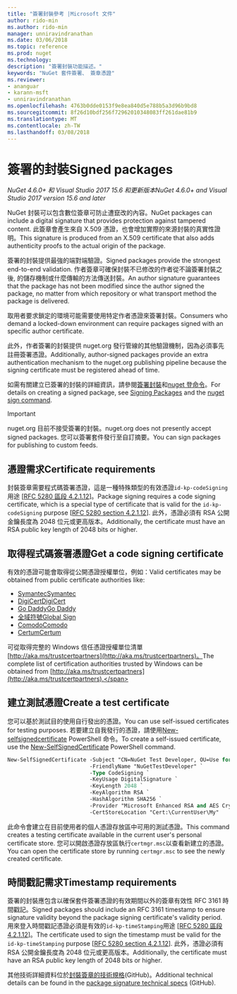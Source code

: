```yaml
---
title: "簽署封裝參考 |Microsoft 文件"
author: rido-min
ms.author: rido-min
manager: unniravindranathan
ms.date: 03/06/2018
ms.topic: reference
ms.prod: nuget
ms.technology: 
description: "簽署封裝功能描述。"
keywords: "NuGet 套件簽署、 簽章憑證"
ms.reviewer:
- ananguar
- karann-msft
- unniravindranathan
ms.openlocfilehash: 4763b0dde0153f9e8ea840d5e788b5a3d96b9bd8
ms.sourcegitcommit: 8f26d10bdf256f72962010348083ff261dae81b9
ms.translationtype: MT
ms.contentlocale: zh-TW
ms.lasthandoff: 03/08/2018
---
```

# <a name="signed-packages"></a><span data-ttu-id="f4784-104">簽署的封裝</span><span class="sxs-lookup"><span data-stu-id="f4784-104">Signed packages</span></span>

<span data-ttu-id="f4784-105">*NuGet 4.6.0+ 和 Visual Studio 2017 15.6 和更新版本*</span><span class="sxs-lookup"><span data-stu-id="f4784-105">*NuGet 4.6.0+ and Visual Studio 2017 version 15.6 and later*</span></span>

<span data-ttu-id="f4784-106">NuGet 封裝可以包含數位簽章可防止遭竄改的內容。</span><span class="sxs-lookup"><span data-stu-id="f4784-106">NuGet packages can include a digital signature that provides protection against tampered content.</span></span> <span data-ttu-id="f4784-107">此簽章會產生來自 X.509 憑證，也會增加實際的來源封裝的真實性證明。</span><span class="sxs-lookup"><span data-stu-id="f4784-107">This signature is produced from an X.509 certificate that also adds authenticity proofs to the actual origin of the package.</span></span>

<span data-ttu-id="f4784-108">簽署的封裝提供最強的端對端驗證。</span><span class="sxs-lookup"><span data-stu-id="f4784-108">Signed packages provide the strongest end-to-end validation.</span></span> <span data-ttu-id="f4784-109">作者簽章可確保封裝不已修改的作者從不論簽署封裝之後, 的儲存機制或什麼傳輸的方法傳送封裝。</span><span class="sxs-lookup"><span data-stu-id="f4784-109">An author signature guarantees that the package has not been modified since the author signed the package, no matter from which repository or what transport method the package is delivered.</span></span>

<span data-ttu-id="f4784-110">取用者要求鎖定的環境可能需要使用特定作者憑證來簽署封裝。</span><span class="sxs-lookup"><span data-stu-id="f4784-110">Consumers who demand a locked-down environment can require packages signed with an specific author certificate.</span></span>

<span data-ttu-id="f4784-111">此外，作者簽署的封裝提供 nuget.org 發行管線的其他驗證機制，因為必須事先註冊簽署憑證。</span><span class="sxs-lookup"><span data-stu-id="f4784-111">Additionally, author-signed packages provide an extra authentication mechanism to the nuget.org publishing pipeline because the signing certificate must be registered ahead of time.</span></span>

<span data-ttu-id="f4784-112">如需有關建立已簽署的封裝的詳細資訊，請參閱[簽署封裝](../create-packages/Sign-a-package.md)和[nuget 登命令](../tools/cli-ref-sign.md)。</span><span class="sxs-lookup"><span data-stu-id="f4784-112">For details on creating a signed package, see [Signing Packages](../create-packages/Sign-a-package.md) and the [nuget sign command](../tools/cli-ref-sign.md).</span></span>

> [!Important]
> <span data-ttu-id="f4784-113">nuget.org 目前不接受簽署的封裝。</span><span class="sxs-lookup"><span data-stu-id="f4784-113">nuget.org does not presently accept signed packages.</span></span> <span data-ttu-id="f4784-114">您可以簽署套件發行至自訂摘要。</span><span class="sxs-lookup"><span data-stu-id="f4784-114">You can sign packages for publishing to custom feeds.</span></span>

## <a name="certificate-requirements"></a><span data-ttu-id="f4784-115">憑證需求</span><span class="sxs-lookup"><span data-stu-id="f4784-115">Certificate requirements</span></span>

<span data-ttu-id="f4784-116">封裝簽章需要程式碼簽署憑證，這是一種特殊類型的有效憑證`id-kp-codeSigning`用途 [[RFC 5280 區段 4.2.1.12](https://tools.ietf.org/html/rfc5280#section-4.2.1.12)]。</span><span class="sxs-lookup"><span data-stu-id="f4784-116">Package signing requires a code signing certificate, which is a special type of certificate that is valid for the `id-kp-codeSigning` purpose [[RFC 5280 section 4.2.1.12](https://tools.ietf.org/html/rfc5280#section-4.2.1.12)].</span></span> <span data-ttu-id="f4784-117">此外，憑證必須有 RSA 公開金鑰長度為 2048 位元或更高版本。</span><span class="sxs-lookup"><span data-stu-id="f4784-117">Additionally, the certificate must have an RSA public key length of 2048 bits or higher.</span></span>

## <a name="get-a-code-signing-certificate"></a><span data-ttu-id="f4784-118">取得程式碼簽署憑證</span><span class="sxs-lookup"><span data-stu-id="f4784-118">Get a code signing certificate</span></span>

<span data-ttu-id="f4784-119">有效的憑證可能會取得從公開憑證授權單位，例如：</span><span class="sxs-lookup"><span data-stu-id="f4784-119">Valid certificates may be obtained from public certificate authorities like:</span></span>

- [<span data-ttu-id="f4784-120">Symantec</span><span class="sxs-lookup"><span data-stu-id="f4784-120">Symantec</span></span>](https://trustcenter.websecurity.symantec.com/process/trust/productOptions?productType=SoftwareValidationClass3)
- [<span data-ttu-id="f4784-121">DigiCert</span><span class="sxs-lookup"><span data-stu-id="f4784-121">DigiCert</span></span>](https://www.digicert.com/code-signing/)
- [<span data-ttu-id="f4784-122">Go Daddy</span><span class="sxs-lookup"><span data-stu-id="f4784-122">Go Daddy</span></span>](https://www.godaddy.com/web-security/code-signing-certificate)
- [<span data-ttu-id="f4784-123">全域符號</span><span class="sxs-lookup"><span data-stu-id="f4784-123">Global Sign</span></span>](https://www.globalsign.com/en/code-signing-certificate/)
- [<span data-ttu-id="f4784-124">Comodo</span><span class="sxs-lookup"><span data-stu-id="f4784-124">Comodo</span></span>](https://www.comodo.com/e-commerce/code-signing/code-signing-certificate.php)
- [<span data-ttu-id="f4784-125">Certum</span><span class="sxs-lookup"><span data-stu-id="f4784-125">Certum</span></span>](https://www.certum.eu/certum/cert,offer_en_open_source_cs.xml) 

<span data-ttu-id="f4784-126">可從取得完整的 Windows 信任憑證授權單位清單[http://aka.ms/trustcertpartners](http://aka.ms/trustcertpartners)。</span><span class="sxs-lookup"><span data-stu-id="f4784-126">The complete list of certification authorities trusted by Windows can be obtained from [http://aka.ms/trustcertpartners](http://aka.ms/trustcertpartners).</span></span>

## <a name="create-a-test-certificate"></a><span data-ttu-id="f4784-127">建立測試憑證</span><span class="sxs-lookup"><span data-stu-id="f4784-127">Create a test certificate</span></span>

<span data-ttu-id="f4784-128">您可以基於測試目的使用自行發出的憑證。</span><span class="sxs-lookup"><span data-stu-id="f4784-128">You can use self-issued certificates for testing purposes.</span></span> <span data-ttu-id="f4784-129">若要建立自我發行的憑證，請使用[New-selfsignedcertificate](https://docs.microsoft.com/en-us/powershell/module/pkiclient/new-selfsignedcertificate) PowerShell 命令。</span><span class="sxs-lookup"><span data-stu-id="f4784-129">To create a self-issued certificate, use the [New-SelfSignedCertificate](https://docs.microsoft.com/en-us/powershell/module/pkiclient/new-selfsignedcertificate) PowerShell command.</span></span>

```ps
New-SelfSignedCertificate -Subject "CN=NuGet Test Developer, OU=Use for testing purposes ONLY" `
                          -FriendlyName "NuGetTestDeveloper" `
                          -Type CodeSigning `
                          -KeyUsage DigitalSignature `
                          -KeyLength 2048 `
                          -KeyAlgorithm RSA `
                          -HashAlgorithm SHA256 `
                          -Provider "Microsoft Enhanced RSA and AES Cryptographic Provider" `
                          -CertStoreLocation "Cert:\CurrentUser\My" 
```

<span data-ttu-id="f4784-130">此命令會建立在目前使用者的個人憑證存放區中可用的測試憑證。</span><span class="sxs-lookup"><span data-stu-id="f4784-130">This command creates a testing certificate available in the current user's personal certificate store.</span></span> <span data-ttu-id="f4784-131">您可以開啟憑證存放區執行`certmgr.msc`以查看新建立的憑證。</span><span class="sxs-lookup"><span data-stu-id="f4784-131">You can open the certificate store by running `certmgr.msc` to see the newly created certificate.</span></span>

## <a name="timestamp-requirements"></a><span data-ttu-id="f4784-132">時間戳記需求</span><span class="sxs-lookup"><span data-stu-id="f4784-132">Timestamp requirements</span></span>

<span data-ttu-id="f4784-133">簽署的封裝應包含以確保套件簽署憑證的有效期間以外的簽章有效性 RFC 3161 時間戳記。</span><span class="sxs-lookup"><span data-stu-id="f4784-133">Signed packages should include an RFC 3161 timestamp to ensure signature validity beyond the package signing certificate's validity period.</span></span> <span data-ttu-id="f4784-134">用來登入時間戳記憑證必須是有效的`id-kp-timeStamping`用途 [[RFC 5280 區段 4.2.1.12](https://tools.ietf.org/html/rfc5280#section-4.2.1.12)]。</span><span class="sxs-lookup"><span data-stu-id="f4784-134">The certificate used to sign the timestamp must be valid for the `id-kp-timeStamping` purpose [[RFC 5280 section 4.2.1.12](https://tools.ietf.org/html/rfc5280#section-4.2.1.12)].</span></span> <span data-ttu-id="f4784-135">此外，憑證必須有 RSA 公開金鑰長度為 2048 位元或更高版本。</span><span class="sxs-lookup"><span data-stu-id="f4784-135">Additionally, the certificate must have an RSA public key length of 2048 bits or higher.</span></span>

<span data-ttu-id="f4784-136">其他技術詳細資料位於[封裝簽章的技術規格](https://github.com/NuGet/Home/wiki/Package-Signatures-Technical-Details)(GitHub)。</span><span class="sxs-lookup"><span data-stu-id="f4784-136">Additional technical details can be found in the [package signature technical specs](https://github.com/NuGet/Home/wiki/Package-Signatures-Technical-Details) (GitHub).</span></span>
